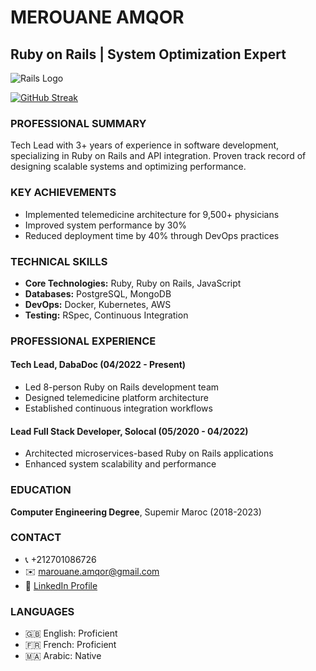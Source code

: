 # MEROUANE AMQOR
## Ruby on Rails | System Optimization Expert

![Rails Logo](https://guides.rubyonrails.org/images/logo_rails-circle.svg)

[![GitHub Streak](https://streak-stats.demolab.com/?user=merouaneamqor)](https://git.io/streak-stats)
### PROFESSIONAL SUMMARY
Tech Lead with 3+ years of experience in software development, specializing in Ruby on Rails and API integration. Proven track record of designing scalable systems and optimizing performance.

### KEY ACHIEVEMENTS
- Implemented telemedicine architecture for 9,500+ physicians
- Improved system performance by 30%
- Reduced deployment time by 40% through DevOps practices

### TECHNICAL SKILLS
- **Core Technologies:** Ruby, Ruby on Rails, JavaScript
- **Databases:** PostgreSQL, MongoDB
- **DevOps:** Docker, Kubernetes, AWS
- **Testing:** RSpec, Continuous Integration

### PROFESSIONAL EXPERIENCE

#### Tech Lead, DabaDoc (04/2022 - Present)
- Led 8-person Ruby on Rails development team
- Designed telemedicine platform architecture
- Established continuous integration workflows

#### Lead Full Stack Developer, Solocal (05/2020 - 04/2022)
- Architected microservices-based Ruby on Rails applications
- Enhanced system scalability and performance

### EDUCATION
**Computer Engineering Degree**, Supemir Maroc (2018-2023)

### CONTACT
- 📞 +212701086726
- ✉️ marouane.amqor@gmail.com
- 🔗 [LinkedIn Profile](https://www.linkedin.com/in/merouaneamqor/)

### LANGUAGES
- 🇬🇧 English: Proficient
- 🇫🇷 French: Proficient
- 🇲🇦 Arabic: Native
